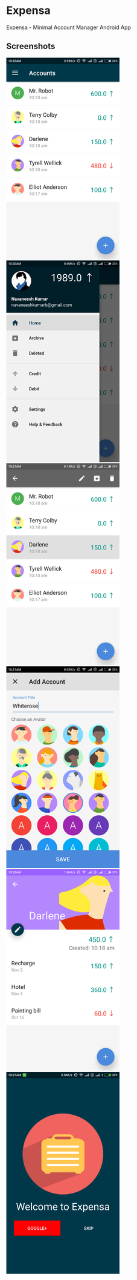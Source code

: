 # Expensa
Expensa - Minimal Account Manager Android App

## Screenshots

<img src="screenshots/s1.png?raw=true" alt="Screenshot 1" width="300px">
<img src="screenshots/s2.png?raw=true" alt="Screenshot 2" width="300px"><br>

<img src="screenshots/s3.png?raw=true" alt="Screenshot 3" width="300px">
<img src="screenshots/s4.png?raw=true" alt="Screenshot 4" width="300px"><br>

<img src="screenshots/s5.png?raw=true" alt="Screenshot 5" width="300px">
<img src="screenshots/s6.png?raw=true" alt="Screenshot 6" width="300px"><br>

